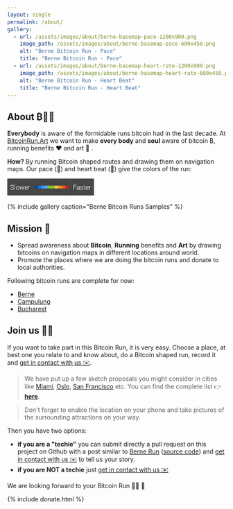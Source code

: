 ```yaml
---
layout: single
permalink: /about/
gallery:
  - url: /assets/images/about/berne-basemap-pace-1200x900.png
    image_path: /assets/images/about/berne-basemap-pace-600x450.png
    alt: "Berne Bitcoin Run - Pace"
    title: "Berne Bitcoin Run - Pace"
  - url: /assets/images/about/berne-basemap-heart-rate-1200x900.png
    image_path: /assets/images/about/berne-basemap-heart-rate-600x450.png
    alt: "Berne Bitcoin Run - Heart Beat"
    title: "Berne Bitcoin Run - Heart Beat"    
---
```


## About ₿🏃🎨

**Everybody** is aware of the formidable runs bitcoin had in the last decade. At [BitcoinRun.Art](https://www.bitcoinrun.art)
 we want to make **every body** and **soul** aware of bitcoin ₿, running benefits ❤️  and art 🎨 . 
 
 **How?** By running Bitcoin shaped routes and drawing them on navigation maps.
 Our pace (🏃) and heart beat (💓) give the colors of the run:
 
  <p>
    <a href="/assets/images/runs/intensity-scale.png">
      <img src="/assets/images/about/intensity-scale-200x39.png" alt="Intensity scale" class="align-center">
    </a>
  </p> 

{% include gallery caption="Berne Bitcoin Runs Samples" %}
 
## Mission 🎯

- Spread awareness about **Bitcoin**, **Running** benefits and **Art** by drawing bitcoins on navigation maps in different locations around world. 
- Promote the places where we are doing the bitcoin runs and donate to local authorities. 

Following bitcoin runs are complete for now:
- [Berne](/berne) 
- [Campulung](/campulung)
- [Bucharest](/bucharest)


## Join us 🏃💪

If you want to take part in this Bitcoin Run, it is very easy. Choose a place, at best one you relate to and know about,
 do a Bitcoin shaped run, record it and [get in contact with us ✉️](mailto:ama@codepedia.org). 
 
> We have put up a few sketch proposals you might consider in cities like [Miami](/miami/), [Oslo](/oslo/), [San Francisco](/san-francisco) etc.
> You can find the complete list 👉  &nbsp; **[here](/proposals)**. 
 
> Don't forget to enable the location on your phone and take pictures of the surrounding attractions on your way.
  
Then you have two options:
 - **if you are a "techie"** you can submit directly a pull request on this
 project on Github with a post similar to [Berne Run](/berne/) ([source code](https://github.com/BitcoinRunArt/bitcoinrun.art/blob/main/_pages/berne.md))
  and [get in contact with us ✉️](mailto:ama@codepedia.org) to tell us your story.
 - **if you are NOT a techie** just [get in contact with us ✉️](mailto:ama@codepedia.org)

We are looking forward to your Bitcoin Run 🙏🏽 🙏

{% include donate.html %}